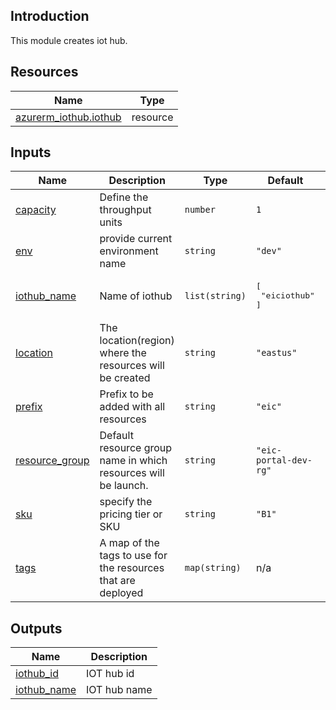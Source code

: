 <!-- BEGIN_TF_DOCS -->
## Introduction
This module creates iot hub.

## Resources

| Name | Type |
|------|------|
| [azurerm_iothub.iothub](https://registry.terraform.io/providers/hashicorp/azurerm/latest/docs/resources/iothub) | resource |

## Inputs

| Name | Description | Type | Default | Required |
|------|-------------|------|---------|:--------:|
| <a name="input_capacity"></a> [capacity](#input\_capacity) | Define the throughput units | `number` | `1` | no |
| <a name="input_env"></a> [env](#input\_env) | provide current environment name | `string` | `"dev"` | no |
| <a name="input_iothub_name"></a> [iothub\_name](#input\_iothub\_name) | Name of iothub | `list(string)` | <pre>[<br>  "eiciothub"<br>]</pre> | no |
| <a name="input_location"></a> [location](#input\_location) | The location(region) where the resources will be created | `string` | `"eastus"` | no |
| <a name="input_prefix"></a> [prefix](#input\_prefix) | Prefix to be added with all resources | `string` | `"eic"` | no |
| <a name="input_resource_group"></a> [resource\_group](#input\_resource\_group) | Default resource group name in which resources will be launch. | `string` | `"eic-portal-dev-rg"` | no |
| <a name="input_sku"></a> [sku](#input\_sku) | specify the pricing tier or SKU | `string` | `"B1"` | no |
| <a name="input_tags"></a> [tags](#input\_tags) | A map of the tags to use for the resources that are deployed | `map(string)` | n/a | yes |

## Outputs

| Name | Description |
|------|-------------|
| <a name="output_iothub_id"></a> [iothub\_id](#output\_iothub\_id) | IOT hub id |
| <a name="output_iothub_name"></a> [iothub\_name](#output\_iothub\_name) | IOT hub name |
<!-- END_TF_DOCS -->